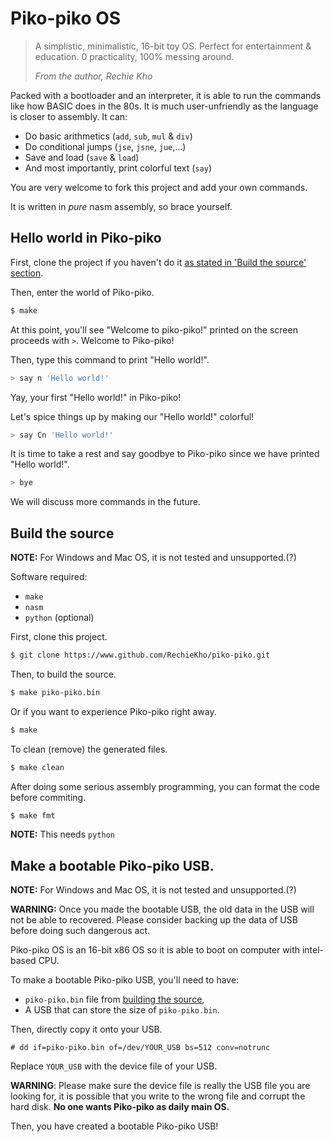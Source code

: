 # Piko-piko OS

> A simplistic, minimalistic, 16-bit toy OS.
> Perfect for entertainment & education. 
> 0 practicality, 100% messing around.
>
> *From the author, Rechie Kho*

Packed with a bootloader and an interpreter, it is able to run the commands like how
BASIC does in the 80s. It is much user-unfriendly as the language is closer to
assembly. It can: 

- Do basic arithmetics (`add`, `sub`, `mul` & `div`)
- Do conditional jumps (`jse`, `jsne`, `jue`,...)
- Save and load (`save` & `load`)
- And most importantly, print colorful text (`say`)

You are very welcome to fork this project and add your own commands.

It is written in *pure* nasm assembly, so brace yourself.

## Hello world in Piko-piko

First, clone the project if you haven't do it [as stated in 'Build the source' section](#build-from-source).

Then, enter the world of Piko-piko.
```sh 
$ make
```

At this point, you'll see "Welcome to piko-piko!" printed on the screen proceeds with `>`. Welcome to Piko-piko!

Then, type this command to print "Hello world!".
```sh
> say n 'Hello world!'
```

Yay, your first "Hello world!" in Piko-piko!

Let's spice things up by making our "Hello world!" colorful!
```sh 
> say Cn 'Hello world!'
```

It is time to take a rest and say goodbye to Piko-piko since we have printed "Hello world!".
```sh
> bye
```

We will discuss more commands in the future.

## Build the source

**NOTE:** For Windows and Mac OS, it is not tested and unsupported.(?)

Software required: 
- `make`
- `nasm`
- `python` (optional)

First, clone this project. 
```sh
$ git clone https://www.github.com/RechieKho/piko-piko.git
```

Then, to build the source.
```sh
$ make piko-piko.bin
```

Or if you want to experience Piko-piko right away. 
```sh
$ make
```

To clean (remove) the generated files. 
```sh
$ make clean
```

After doing some serious assembly programming, you can format the code before commiting.
```sh
$ make fmt
```
**NOTE:** This needs `python`

## Make a bootable Piko-piko USB.

**NOTE:** For Windows and Mac OS, it is not tested and unsupported.(?)

**WARNING:** Once you made the bootable USB, the old data in the USB will not be able to recovered. Please consider backing up the data of USB before doing such dangerous act.

Piko-piko OS is an 16-bit x86 OS so it is able to boot on computer with intel-based CPU.

To make a bootable Piko-piko USB, you'll need to have:
- `piko-piko.bin` file from [building the source](#build-from-source),
- A USB that can store the size of `piko-piko.bin`.

Then, directly copy it onto your USB.
```
# dd if=piko-piko.bin of=/dev/YOUR_USB bs=512 conv=notrunc
```
Replace `YOUR_USB` with the device file of your USB.

**WARNING**: Please make sure the device file is really the USB file you are looking for, it is possible that you write to the wrong file and corrupt the hard disk. **No one wants Piko-piko as daily main OS.**

Then, you have created a bootable Piko-piko USB!
